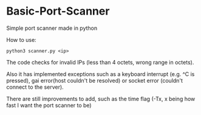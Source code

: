 # Basic-Port-Scanner
Simple port scanner made in python

How to use: 

```
python3 scanner.py <ip>
```
The code checks for invalid IPs (less than 4 octets, wrong range in octets).

Also it has implemented exceptions such as a keyboard interrupt (e.g. ^C is pressed), gai error(host couldn't be resolved) or socket error (couldn't connect to the server).

There are still improvements to add, such as the time flag (-Tx, x being how fast I want the port scanner to be)
